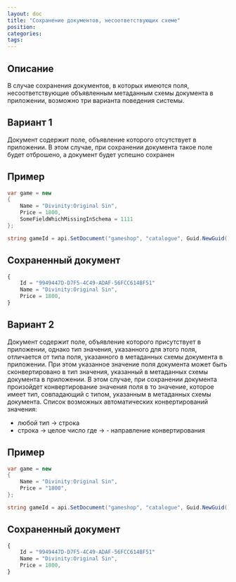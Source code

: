```yaml
---
layout: doc
title: "Сохранение документов, несоответствующих схеме"
position: 
categories: 
tags:
---
```


## Описание
В случае сохранения документов, в которых имеются поля, несоответствующие объявленным метаданным
схемы документа в приложении, возможно три варианта поведения системы.

## Вариант 1
Документ содержит поле, объявление которого отсутствует в приложении.
В этом случае, при сохранении документа такое поле будет отброшено, а документ будет успешно сохранен

## Пример

```csharp
var game = new
{
	Name = "Divinity:Original Sin",
	Price = 1800,
	SomeFieldWhichMissingInSchema = 1111
};

string gameId = api.SetDocument("gameshop", "catalogue", Guid.NewGuid().ToString(), game);
```

## Сохраненный документ

```js
{
	Id = "9949447D-D7F5-4C49-ADAF-56FCC614BF51"
	Name = "Divinity:Original Sin",
	Price = 1800,
}
```
## Вариант 2
Документ содержит поле, объявление которого присутствует в приложении, однако тип значения, указанного
для этого поля, отличается от типа поля, указанного в метаданных схемы документа в приложении.
При этом указанное значение поля документа может быть сконвертировано в тип значения, указанный в
метаданных схемы документа в приложении.
В этом случае, при сохранении документа произойдет конвертирование значения поля в то значение, 
которое имеет тип, совпадающий с типом, указанным в метаданных схемы документа.
Список возможных автоматических конвертирований значения:
* любой тип -> строка
* строка -> целое число
где ->  - направление конвертирования

## Пример

```csharp
var game = new
{
	Name = "Divinity:Original Sin",
	Price = "1800",
};

string gameId = api.SetDocument("gameshop", "catalogue", Guid.NewGuid().ToString(), game);
```

## Сохраненный документ

```js
{
	Id = "9949447D-D7F5-4C49-ADAF-56FCC614BF51"
	Name = "Divinity:Original Sin",
	Price = 1800,
}
```
